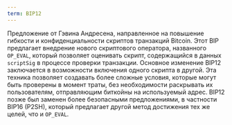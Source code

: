 ```yaml
---
term: BIP12
---
```


Предложение от Гэвина Андресена, направленное на повышение гибкости и конфиденциальности скриптов транзакций Bitcoin. Этот BIP предлагает внедрение нового скриптового оператора, названного `OP_EVAL`, который позволяет оценивать скрипт, содержащийся в данных `scriptSig` в процессе проверки транзакции. Основное изменение BIP12 заключается в возможности включения одного скрипта в другой. Эта техника позволяет создавать более сложные условия, которые могут быть проверены в момент траты, без необходимости раскрывать их пользователям, отправляющим биткойны на используемый адрес. BIP12 позже был заменен более безопасными предложениями, в частности BIP16 (P2SH), который предлагает другой метод достижения тех же целей, что и `OP_EVAL`.